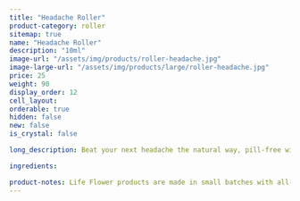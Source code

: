 ```yaml
---
title: "Headache Roller"
product-category: roller
sitemap: true
name: "Headache Roller"
description: "10ml"
image-url: "/assets/img/products/roller-headache.jpg"
image-large-url: "/assets/img/products/large/roller-headache.jpg"
price: 25
weight: 90
display_order: 12
cell_layout:
orderable: true
hidden: false
new: false
is_crystal: false

long_description: Beat your next headache the natural way, pill-free with a blend of nature's many solutions. 1:1 lab tested THC/CBD infused Sweet Almond oil is paired with healing essential oils that have been proven over and over to kick headaches and migraines- Infused with corresponding organic herbs to provide extra minerals, nutrients and healing benefits. Includes a cleansed and charged quartz crystal chip to amplify it all.

ingredients:

product-notes: Life Flower products are made in small batches with all-natural and boutique ingredients. Most orders are processed within 3 days of being placed.
---
```

